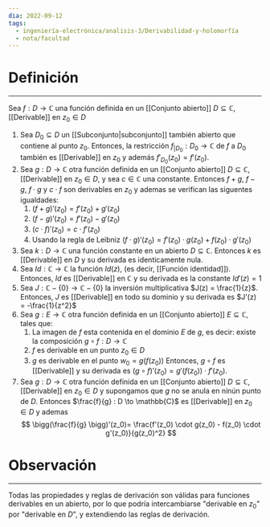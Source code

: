 ```yaml
---
dia: 2022-09-12
tags:
  - ingeniería-electrónica/analisis-3/Derivabilidad-y-holomorfía
  - nota/facultad
---
```

# Definición
---
Sea $f : D \to \mathbb{C}$ una función definida en un [[Conjunto abierto]] $D \subseteq \mathbb{C}$, [[Derivable]] en $z_0 \in D$

1) Sea $D_0 \subseteq D$ un [[Subconjunto|subconjunto]] también abierto que contiene al punto $z_0$. Entonces, la restricción $f_{|D_0} : D_0 \to \mathbb{C}$ de $f$ a $D_0$ también es [[Derivable]] en $z_0$ y además $f'_{D_0}(z_0) = f'(z_0)$.
2) Sea $g : D \to \mathbb{C}$ otra función definida en un [[Conjunto abierto]] $D \subseteq \mathbb{C}$, [[Derivable]] en $z_0 \in D$, y sea $c \in \mathbb{C}$ una constante. Entonces $f + g$, $f - g$, $f \cdot g$ y $c \cdot f$ son derivables en $z_0$ y ademas se verifican las siguentes igualdades:
	1) $(f + g)'(z_0) = f'(z_0) + g'(z_0)$
	2) $(f - g)'(z_0) = f'(z_0) - g'(z_0)$
	3) $(c \cdot f)'(z_0) = c \cdot f'(z_0)$
	4) Usando la regla de Leibniz $(f \cdot g)' (z_0) = f'(z_0) \cdot g(z_0) + f(z_0) \cdot g'(z_0)$ 
3) Sea $k : D \to \mathbb{C}$ una función constante en un abierto $D \subseteq \mathbb{C}$. Entonces $k$ es [[Derivable]] en $D$ y su derivada es identicamente nula.
4) Sea $Id : \mathbb{C} \to \mathbb{C}$ la función $Id(z)$, (es decir, [[Función identidad]]). Entonces, $Id$ es [[Derivable]] en $\mathbb{C}$ y su derivada es la constante $Id'(z) = 1$
5) Sea $J : \mathbb{C} - \{ 0 \} \to \mathbb{C} - \{ 0 \}$ la inversión multiplicativa $J(z) = \frac{1}{z}$. Entonces, $J$ es [[Derivable]] en todo su dominio y su derivada es $J'(z) = -\frac{1}{z^2}$ 
6) Sea $g : E \to \mathbb{C}$ otra función definida en un [[Conjunto abierto]] $E \subseteq \mathbb{C}$, tales que:
	1) La imagen de $f$ esta contenida en el dominio $E$ de $g$, es decir: existe la composición $g \circ f : D \to \mathbb{C}$
	2) $f$ es derivable en un punto $z_0 \in D$
	3) $g$ es derivable en el punto $w_0 = g(f(z_0))$
	Entonces, $g \circ f$ es [[Derivable]] y su derivada es $(g \circ f)'(z_0) = g'(f(z_0)) \cdot f'(z_0)$.
7) Sea $g : D \to \mathbb{C}$ otra función definida en un [[Conjunto abierto]] $D \subseteq \mathbb{C}$, [[Derivable]] en $z_0 \in D$ y supongamos que $g$ no se anula en ninún punto de $D$. Entonces $\frac{f}{g} : D \to \mathbb{C}$ es [[Derivable]] en $z_0 \in D$ y ademas $$ \bigg(\frac{f}{g} \bigg)'(z_0)= \frac{f'(z_0) \cdot g(z_0) - f(z_0) \cdot g'(z_0)}{g(z_0)^2} $$

# Observación
---
Todas las propiedades y reglas de derivación son válidas para funciones derivables en un abierto, por lo que podría intercambiarse "derivable en $z_0$" por "derivable en $D$", y extendiendo las reglas de derivación.